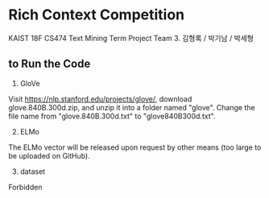 # Rich Context Competition
KAIST 18F CS474 Text Mining Term Project
Team 3. 김형록 / 박기남 / 박세형

## to Run the Code

1. GloVe

Visit https://nlp.stanford.edu/projects/glove/, download glove.840B.300d.zip, and unzip it into a folder named "glove". Change the file name from "glove.840B.300d.txt" to "glove840B300d.txt".

2. ELMo

The ELMo vector will be released upon request by other means (too large to be uploaded on GitHub).

3. dataset

Forbidden

